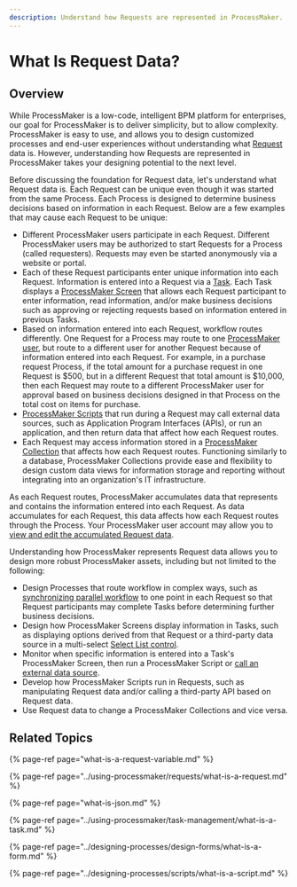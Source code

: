 ```yaml
---
description: Understand how Requests are represented in ProcessMaker.
---
```


# What Is Request Data?

## Overview

While ProcessMaker is a low-code, intelligent BPM platform for enterprises, our goal for ProcessMaker is to deliver simplicity, but to allow complexity. ProcessMaker is easy to use, and allows you to design customized processes and end-user experiences without understanding what [Request](../using-processmaker/requests/what-is-a-request.md) data is. However, understanding how Requests are represented in ProcessMaker takes your designing potential to the next level.

Before discussing the foundation for Request data, let's understand what Request data is. Each Request can be unique even though it was started from the same Process. Each Process is designed to determine business decisions based on information in each Request. Below are a few examples that may cause each Request to be unique:

* Different ProcessMaker users participate in each Request. Different ProcessMaker users may be authorized to start Requests for a Process \(called requesters\). Requests may even be started anonymously via a website or portal.
* Each of these Request participants enter unique information into each Request. Information is entered into a Request via a [Task](../using-processmaker/task-management/what-is-a-task.md). Each Task displays a [ProcessMaker Screen](../designing-processes/design-forms/what-is-a-form.md) that allows each Request participant to enter information, read information, and/or make business decisions such as approving or rejecting requests based on information entered in previous Tasks.
* Based on information entered into each Request, workflow routes differently. One Request for a Process may route to one [ProcessMaker user](../processmaker-administration/add-users/what-is-a-user.md), but route to a different user for another Request because of information entered into each Request. For example, in a purchase request Process, if the total amount for a purchase request in one Request is $500, but in a different Request that total amount is $10,000, then each Request may route to a different ProcessMaker user for approval based on business decisions designed in that Process on the total cost on items for purchase.
* [ProcessMaker Scripts](../designing-processes/scripts/what-is-a-script.md) that run during a Request may call external data sources, such as Application Program Interfaces \(APIs\), or run an application, and then return data that affect how each Request routes.
* Each Request may access information stored in a [ProcessMaker Collection](../collections/what-is-a-collection.md) that affects how each Request routes. Functioning similarly to a database, ProcessMaker Collections provide ease and flexibility to design custom data views for information storage and reporting without integrating into an organization's IT infrastructure.

As each Request routes, ProcessMaker accumulates data that represents and contains the information entered into each Request. As data accumulates for each Request, this data affects how each Request routes through the Process. Your ProcessMaker user account may allow you to [view and edit the accumulated Request data](../using-processmaker/requests/request-details/summary-for-completed-requests.md#editable-request-data).

Understanding how ProcessMaker represents Request data allows you to design more robust ProcessMaker assets, including but not limited to the following:

* Design Processes that route workflow in complex ways, such as [synchronizing parallel workflow](../designing-processes/process-design/model-your-process/process-modeling-element-descriptions.md#parallel-gateway) to one point in each Request so that Request participants may complete Tasks before determining further business decisions.
* Design how ProcessMaker Screens display information in Tasks, such as displaying options derived from that Request or a third-party data source in a multi-select [Select List control](../designing-processes/design-forms/screens-builder/control-descriptions/select-list-control-settings.md).
* Monitor when specific information is entered into a Task's ProcessMaker Screen, then run a ProcessMaker Script or [call an external data source](../designing-processes/data-connector-management/what-is-a-data-connector.md).
* Develop how ProcessMaker Scripts run in Requests, such as manipulating Request data and/or calling a third-party API based on Request data.
* Use Request data to change a ProcessMaker Collections and vice versa.

## Related Topics

{% page-ref page="what-is-a-request-variable.md" %}

{% page-ref page="../using-processmaker/requests/what-is-a-request.md" %}

{% page-ref page="what-is-json.md" %}

{% page-ref page="../using-processmaker/task-management/what-is-a-task.md" %}

{% page-ref page="../designing-processes/design-forms/what-is-a-form.md" %}

{% page-ref page="../designing-processes/scripts/what-is-a-script.md" %}

